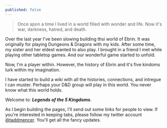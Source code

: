 ```yaml
---
published: false
---
```

> Once apon a time I lived in a world filled with wonder and life. Now it's war, darkness, hatred, and death.

Over the last year I've been slowing building thsi world of Ebrin. It was originally for playing Dungeons & Dragons with my kids. After some time, my sister and her eldest wanted to also play. I brought in a friend I met while playing other tabletop games. And our wonderful game started to unfold.

Now, I'm a player within. However, the history of Ebrin and it's five kindoms lurk within my imagination. 

I have started to build a wiki with all the histories, connections, and intregue I can muster. Perhaps your D&D group will play in this world. You never know what this world holds.

Welcome to: 
**_Legends of the 5 Kingdoms_**.

As I begin building the pages, I'll send out some links for people to view. If you're interested in keeping tabs, please follow my twitter account [@taddmencer](https://twitter.com/taddmencer). You'll get all the fancy updates. 
